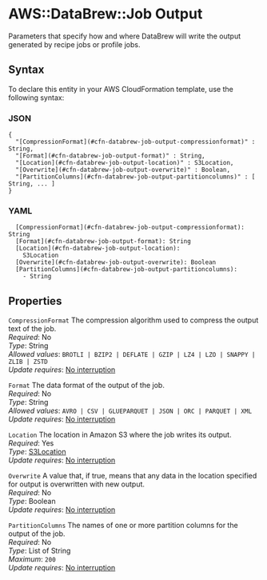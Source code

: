 # AWS::DataBrew::Job Output<a name="aws-properties-databrew-job-output"></a>

Parameters that specify how and where DataBrew will write the output generated by recipe jobs or profile jobs\.

## Syntax<a name="aws-properties-databrew-job-output-syntax"></a>

To declare this entity in your AWS CloudFormation template, use the following syntax:

### JSON<a name="aws-properties-databrew-job-output-syntax.json"></a>

```
{
  "[CompressionFormat](#cfn-databrew-job-output-compressionformat)" : String,
  "[Format](#cfn-databrew-job-output-format)" : String,
  "[Location](#cfn-databrew-job-output-location)" : S3Location,
  "[Overwrite](#cfn-databrew-job-output-overwrite)" : Boolean,
  "[PartitionColumns](#cfn-databrew-job-output-partitioncolumns)" : [ String, ... ]
}
```

### YAML<a name="aws-properties-databrew-job-output-syntax.yaml"></a>

```
  [CompressionFormat](#cfn-databrew-job-output-compressionformat): String
  [Format](#cfn-databrew-job-output-format): String
  [Location](#cfn-databrew-job-output-location): 
    S3Location
  [Overwrite](#cfn-databrew-job-output-overwrite): Boolean
  [PartitionColumns](#cfn-databrew-job-output-partitioncolumns): 
    - String
```

## Properties<a name="aws-properties-databrew-job-output-properties"></a>

`CompressionFormat`  <a name="cfn-databrew-job-output-compressionformat"></a>
The compression algorithm used to compress the output text of the job\.  
*Required*: No  
*Type*: String  
*Allowed values*: `BROTLI | BZIP2 | DEFLATE | GZIP | LZ4 | LZO | SNAPPY | ZLIB | ZSTD`  
*Update requires*: [No interruption](https://docs.aws.amazon.com/AWSCloudFormation/latest/UserGuide/using-cfn-updating-stacks-update-behaviors.html#update-no-interrupt)

`Format`  <a name="cfn-databrew-job-output-format"></a>
The data format of the output of the job\.  
*Required*: No  
*Type*: String  
*Allowed values*: `AVRO | CSV | GLUEPARQUET | JSON | ORC | PARQUET | XML`  
*Update requires*: [No interruption](https://docs.aws.amazon.com/AWSCloudFormation/latest/UserGuide/using-cfn-updating-stacks-update-behaviors.html#update-no-interrupt)

`Location`  <a name="cfn-databrew-job-output-location"></a>
The location in Amazon S3 where the job writes its output\.  
*Required*: Yes  
*Type*: [S3Location](aws-properties-databrew-job-s3location.md)  
*Update requires*: [No interruption](https://docs.aws.amazon.com/AWSCloudFormation/latest/UserGuide/using-cfn-updating-stacks-update-behaviors.html#update-no-interrupt)

`Overwrite`  <a name="cfn-databrew-job-output-overwrite"></a>
A value that, if true, means that any data in the location specified for output is overwritten with new output\.  
*Required*: No  
*Type*: Boolean  
*Update requires*: [No interruption](https://docs.aws.amazon.com/AWSCloudFormation/latest/UserGuide/using-cfn-updating-stacks-update-behaviors.html#update-no-interrupt)

`PartitionColumns`  <a name="cfn-databrew-job-output-partitioncolumns"></a>
The names of one or more partition columns for the output of the job\.  
*Required*: No  
*Type*: List of String  
*Maximum*: `200`  
*Update requires*: [No interruption](https://docs.aws.amazon.com/AWSCloudFormation/latest/UserGuide/using-cfn-updating-stacks-update-behaviors.html#update-no-interrupt)